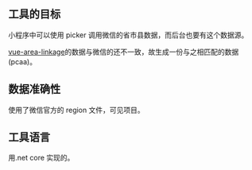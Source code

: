 ## 工具的目标

小程序中可以使用 picker 调用微信的省市县数据，而后台也要有这个数据源。

[vue-area-linkage](https://github.com/dwqs/vue-area-linkage)的数据与微信的还不一致，故生成一份与之相匹配的数据(pcaa)。

## 数据准确性

使用了微信官方的 region 文件，可见项目。

## 工具语言

用.net core 实现的。
